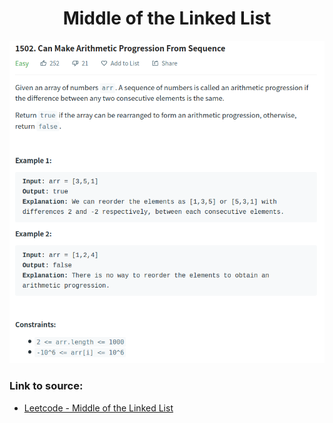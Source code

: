 <h1 align="center">Middle of the Linked List</h1>

![alt text](https://github.com/matthew01lokiet/Algorithmic-exercises/blob/main/z_description_images/Arrays/can_make_arithmetic_progression_from_sequence.png?raw=true)

### Link to source: 
- <a href="https://leetcode.com/problems/middle-of-the-linked-list/">Leetcode - Middle of the Linked List</a>
